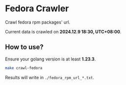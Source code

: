 # Fedora Crawler

Crawl fedora rpm packages' url.

Current data is crawled on **2024.12.9 18:30, UTC+08:00**.

## How to use?

Ensure your golang version is at least **1.23.3**.

```bash
make crawl-fedora
```

Results will write in `./fedora_rpm_url_*.txt`.



